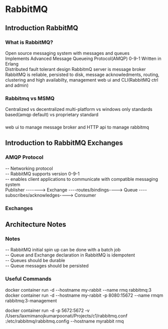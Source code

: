 # RabbitMQ

## Introduction RabbitMQ
### What is RabbitMQ?  
 Open source messaging system with messages and queues  
 Implements Advanced Message Queueing Protocol(AMQP)  0-9-1
 Written in Erlang  
 Distributed fault tolerant design
 RabbitmQ server is message broker
 RabbitMQ is reliable, persisted to disk, message acknowledments, routing, clustering and high availabilty, 
 management web ui and CLI(RabbitMQ ctrl and admin)
### Rabbitmq vs MSMQ
Centralized vs decentralized
multi-platform vs windows only 
standards based(amqp default) vs proprietary standard
###
web ui to manage message broker and HTTP api to manage rabbitmq

## Introduction to RabbitMQ Exchanges
### AMQP Protocol
-- Networking protocol  
-- RabbitMQ supports version 0-9-1  
-- enables client applications to communicate with compatible messaging system  
Publisher -------> Exchange ----routes/bindings----> Queue ----subscribes/acknowledges----> Consumer  
### Exchanges 


## Architecture Notes
### Notes
-- RabbitMQ initial spin up can be done with a batch job    
-- Queue and Exchange declaration in RabbitMQ is idempotent  
-- Queues should be durable  
-- Queue messages should be persisted  
### Useful Commands
docker container run -d --hostname my-rabbit --name rmq rabbitmq:3  
docker container run -d --hostname my-rabbit -p 8080:15672 --name rmqm rabbitmq:3-management  

docker container run -d -p 5672:5672 -v /Users/laxmimanojkumarpoonati/Projects/c1/rabbitmq.conf :/etc/rabbitmq/rabbitmq.config --hostname myrabbit rmq
